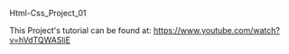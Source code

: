 Html-Css_Project_01

This Project's tutorial can be found at: https://www.youtube.com/watch?v=hVdTQWASliE
